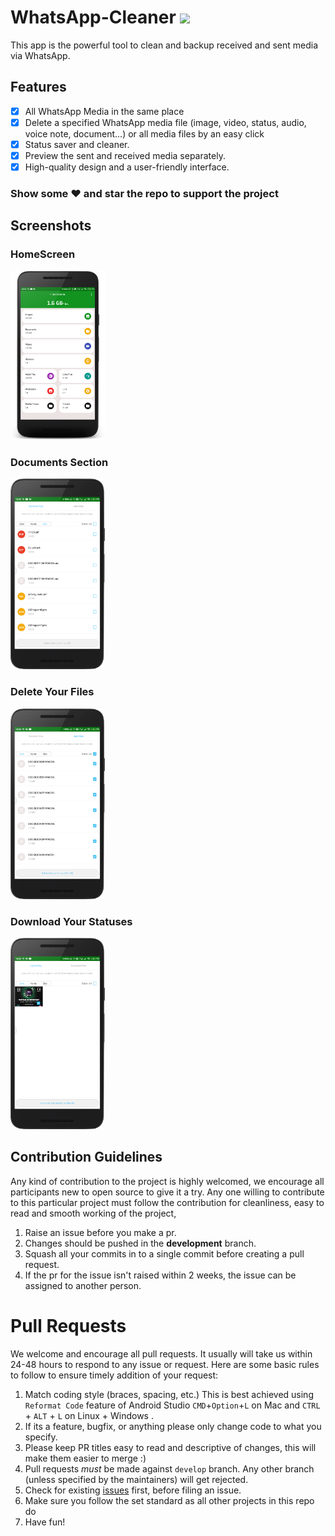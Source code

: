 # WhatsApp-Cleaner ![](https://img.shields.io/badge/build-passing-brightgreen.svg)
This app is the powerful tool to clean and backup received and sent media via WhatsApp. 

## Features

  * [x] All WhatsApp Media in the same place
  * [x] Delete a specified WhatsApp media file (image, video, status, audio, voice note, document...) or all media files by an easy click
  * [x] Status saver and cleaner.
  * [x] Preview the sent and received media separately.
  * [x] High-quality design and a user-friendly interface.

### Show some :heart: and star the repo to support the project

## Screenshots

### HomeScreen
<img src="./screenshots/main.png" width=30%>

### Documents Section
<img src="./screenshots/doc.png" width=30%>

### Delete Your Files
<img src="./screenshots/delete.png" width=30%>

### Download Your Statuses
<img src="./screenshots/status.png" width=30%>

## Contribution Guidelines
Any kind of contribution to the project is highly welcomed, we encourage all participants new to open source to give it a try. Any one willing to contribute to this particular project must follow the contribution for cleanliness, easy to read and smooth working of the project,</br>
1. Raise an issue before you make a pr.</br>
2. Changes should be pushed in the **development** branch.</br>
3. Squash all your commits in to a single commit before creating a pull request.</br>
4. If the pr for the issue isn't raised within 2 weeks, the issue can be assigned to another person.</br>

# Pull Requests

We welcome and encourage all pull requests. It usually will take us within 24-48 hours to respond to any issue or request. Here are some basic rules to follow to ensure timely addition of your request:

1.  Match coding style (braces, spacing, etc.) This is best achieved using `Reformat Code` feature of Android Studio `CMD`+`Option`+`L` on Mac and `CTRL` + `ALT` + `L` on Linux + Windows .
2.  If its a feature, bugfix, or anything please only change code to what you specify.
3.  Please keep PR titles easy to read and descriptive of changes, this will make them easier to merge :)
4.  Pull requests _must_ be made against `develop` branch. Any other branch (unless specified by the maintainers) will get rejected.
5.  Check for existing [issues](https://github.com/Pawan0411/WhtasApp-Cleaner/issues) first, before filing an issue.
6.  Make sure you follow the set standard as all other projects in this repo do
7.  Have fun!
